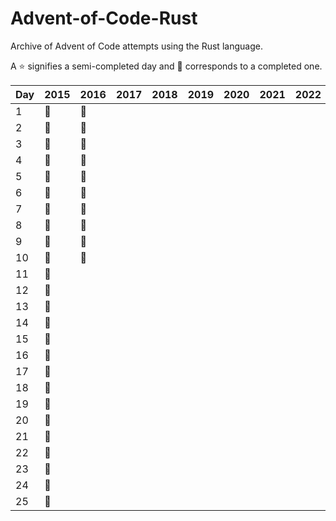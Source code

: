 # Advent-of-Code-Rust
Archive of Advent of Code attempts using the Rust language.

 A :star: signifies a semi-completed day and :star2: corresponds to a completed one.

| Day | 2015    | 2016    | 2017    | 2018    | 2019    | 2020    | 2021    | 2022    | 2023    |
|-----|---------|---------|---------|---------|---------|---------|---------|---------|---------|
| 1   | :star2: | :star2: |         |         |         |         |         |         |         |
| 2   | :star2: | :star2: |         |         |         |         |         |         |         |
| 3   | :star2: | :star2: |         |         |         |         |         |         |         |
| 4   | :star2: | :star2: |         |         |         |         |         |         |         |
| 5   | :star2: | :star2: |         |         |         |         |         |         |         |
| 6   | :star2: | :star2: |         |         |         |         |         |         |         |
| 7   | :star2: | :star2: |         |         |         |         |         |         |         |
| 8   | :star2: | :star2: |         |         |         |         |         |         |         |
| 9   | :star2: | :star2: |         |         |         |         |         |         |         |
| 10  | :star2: | :star2: |         |         |         |         |         |         |         |
| 11  | :star2: |         |         |         |         |         |         |         |         |
| 12  | :star2: |         |         |         |         |         |         |         |         |
| 13  | :star2: |         |         |         |         |         |         |         |         |
| 14  | :star2: |         |         |         |         |         |         |         |         |
| 15  | :star2: |         |         |         |         |         |         |         |         |
| 16  | :star2: |         |         |         |         |         |         |         |         |
| 17  | :star2: |         |         |         |         |         |         |         |         |
| 18  | :star2: |         |         |         |         |         |         |         |         |
| 19  | :star2: |         |         |         |         |         |         |         |         |
| 20  | :star2: |         |         |         |         |         |         |         |         |
| 21  | :star2: |         |         |         |         |         |         |         |         |
| 22  | :star2: |         |         |         |         |         |         |         |         |
| 23  | :star2: |         |         |         |         |         |         |         |         |
| 24  | :star2: |         |         |         |         |         |         |         |         |
| 25  | :star2: |         |         |         |         |         |         |         |         |
